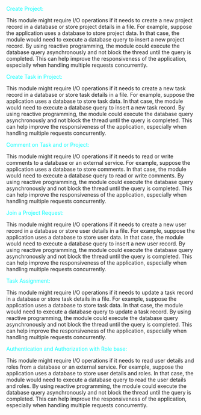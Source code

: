 <span style='font-size: 19px'></span>
<span style='color: cyan'>Create Project:</span> 

This module might require I/O operations if it needs to create a new project record in a database or
store project details in a file. For example, suppose the application uses a database to store project data. In that
case, the module would need to execute a database query to insert a new project record. By using reactive programming,
the module could execute the database query asynchronously and not block the thread until the query is completed. This
can help improve the responsiveness of the application, especially when handling multiple requests concurrently.

<span style='color: cyan'>Create Task in Project:</span>

This module might require I/O operations if it needs to create a new task record in a database
or store task details in a file. For example, suppose the application uses a database to store task data. In that case,
the module would need to execute a database query to insert a new task record. By using reactive programming, the module
could execute the database query asynchronously and not block the thread until the query is completed. This can help
improve the responsiveness of the application, especially when handling multiple requests concurrently.

<span style='color: cyan'>Comment on Task and or Project:</span>

This module might require I/O operations if it needs to read or write comments to a
database or an external service. For example, suppose the application uses a database to store comments. In that case,
the module would need to execute a database query to read or write comments. By using reactive programming, the module
could execute the database query asynchronously and not block the thread until the query is completed. This can help
improve the responsiveness of the application, especially when handling multiple requests concurrently.

<span style='color: cyan'>Join a Project Request:</span>

This module might require I/O operations if it needs to create a new user record in a database
or store user details in a file. For example, suppose the application uses a database to store user data. In that case,
the module would need to execute a database query to insert a new user record. By using reactive programming, the module
could execute the database query asynchronously and not block the thread until the query is completed. This can help
improve the responsiveness of the application, especially when handling multiple requests concurrently.

<span style='color: cyan'>Task Assignment:</span>

This module might require I/O operations if it needs to update a task record in a database or store
task details in a file. For example, suppose the application uses a database to store task data. In that case, the
module would need to execute a database query to update a task record. By using reactive programming, the module could
execute the database query asynchronously and not block the thread until the query is completed. This can help improve
the responsiveness of the application, especially when handling multiple requests concurrently.

<span style='color: cyan'>Authentication and Authorization with Role base:</span>

This module might require I/O operations if it needs to read user
details and roles from a database or an external service. For example, suppose the application uses a database to store
user details and roles. In that case, the module would need to execute a database query to read the user details and
roles. By using reactive programming, the module could execute the database query asynchronously and not block the
thread until the query is completed. This can help improve the responsiveness of the application, especially when
handling multiple requests concurrently.
</span>